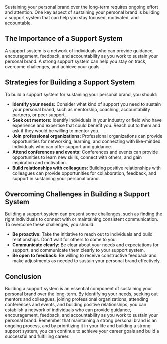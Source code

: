 
Sustaining your personal brand over the long-term requires ongoing effort and attention. One key aspect of sustaining your personal brand is building a support system that can help you stay focused, motivated, and accountable.

The Importance of a Support System
----------------------------------

A support system is a network of individuals who can provide guidance, encouragement, feedback, and accountability as you work to sustain your personal brand. A strong support system can help you stay on track, overcome challenges, and achieve your goals.

Strategies for Building a Support System
----------------------------------------

To build a support system for sustaining your personal brand, you should:

* **Identify your needs:** Consider what kind of support you need to sustain your personal brand, such as mentorship, coaching, accountability partners, or peer support.
* **Seek out mentors:** Identify individuals in your industry or field who have experience and expertise that could benefit you. Reach out to them and ask if they would be willing to mentor you.
* **Join professional organizations:** Professional organizations can provide opportunities for networking, learning, and connecting with like-minded individuals who can offer support and guidance.
* **Attend conferences and events:** Conferences and events can provide opportunities to learn new skills, connect with others, and gain inspiration and motivation.
* **Build relationships with colleagues:** Building positive relationships with colleagues can provide opportunities for collaboration, feedback, and support in sustaining your personal brand.

Overcoming Challenges in Building a Support System
--------------------------------------------------

Building a support system can present some challenges, such as finding the right individuals to connect with or maintaining consistent communication. To overcome these challenges, you should:

* **Be proactive:** Take the initiative to reach out to individuals and build relationships. Don't wait for others to come to you.
* **Communicate clearly:** Be clear about your needs and expectations for support, and communicate them clearly to your support system.
* **Be open to feedback:** Be willing to receive constructive feedback and make adjustments as needed to sustain your personal brand effectively.

Conclusion
----------

Building a support system is an essential component of sustaining your personal brand over the long-term. By identifying your needs, seeking out mentors and colleagues, joining professional organizations, attending conferences and events, and building positive relationships, you can establish a network of individuals who can provide guidance, encouragement, feedback, and accountability as you work to sustain your personal brand. Remember that maintaining a strong personal brand is an ongoing process, and by prioritizing it in your life and building a strong support system, you can continue to achieve your career goals and build a successful and fulfilling career.
